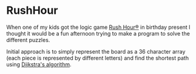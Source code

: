 # RushHour

When one of my kids got the logic game [Rush Hour&reg;](https://www.thinkfun.com/products/rush-hour/) in birthday present I thought it would be a fun afternoon 
trying to make a program to solve the different puzzles.

Initial approach is to simply represent the board as a 36 character array (each piece is represented by different letters)
and find the shortest path using [Dijkstra's algorithm](https://en.wikipedia.org/wiki/Dijkstra%27s_algorithm).